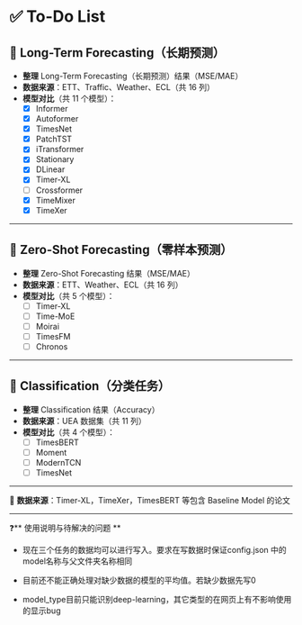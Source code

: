 # ✅ To-Do List

## 📌 Long-Term Forecasting（长期预测）
- **整理** Long-Term Forecasting（长期预测）结果（MSE/MAE）
- **数据来源**：ETT、Traffic、Weather、ECL（共 16 列）
- **模型对比**（共 11 个模型）：
  - [x] Informer
  - [x] Autoformer
  - [x] TimesNet
  - [X] PatchTST
  - [x] iTransformer
  - [x] Stationary
  - [x] DLinear
  - [x] Timer-XL
  - [ ] Crossformer
  - [x] TimeMixer
  - [x] TimeXer

---

## 📌 Zero-Shot Forecasting（零样本预测）
- **整理** Zero-Shot Forecasting 结果（MSE/MAE）
- **数据来源**：ETT、Weather、ECL（共 16 列）
- **模型对比**（共 5 个模型）：
  - [ ] Timer-XL
  - [ ] Time-MoE
  - [ ] Moirai
  - [ ] TimesFM
  - [ ] Chronos

---

## 📌 Classification（分类任务）
- **整理** Classification 结果（Accuracy）
- **数据来源**：UEA 数据集（共 11 列）
- **模型对比**（共 4 个模型）：
  - [ ] TimesBERT
  - [ ] Moment
  - [ ] ModernTCN
  - [ ] TimesNet

---

📌 **数据来源**：Timer-XL，TimeXer，TimesBERT 等包含 Baseline Model 的论文  

---

❓** 使用说明与待解决的问题 **

- 现在三个任务的数据均可以进行写入。要求在写数据时保证config.json
中的model名称与父文件夹名称相同

- 目前还不能正确处理对缺少数据的模型的平均值。若缺少数据先写0

- model_type目前只能识别deep-learning，其它类型的在网页上有不影响使用的显示bug